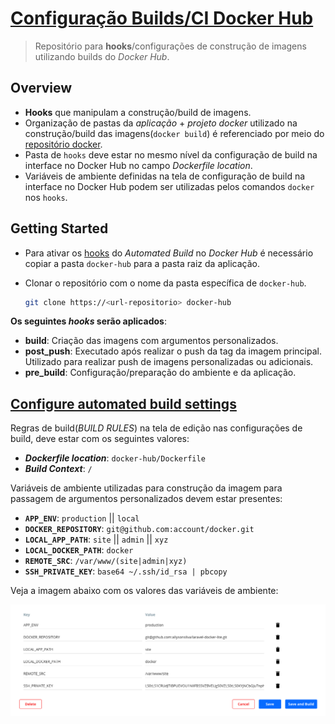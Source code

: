 # [Configuração Builds/CI Docker Hub](https://docs.docker.com/docker-hub/builds/)

> Repositório para **hooks**/configurações de construção de imagens utilizando builds do *Docker Hub*.

## Overview

- **Hooks** que manipulam a construção/build de imagens.
- Organização de pastas da *aplicação* + *projeto docker* utilizado na construção/build das imagens(`docker build`) é referenciado por meio do [repositório docker](https://github.com/allysonsilva/laravel-docker-lite/).
- Pasta de `hooks` deve estar no mesmo nível da configuração de build na interface no Docker Hub no campo *Dockerfile location*.
- Variáveis de ambiente definidas na tela de configuração de build na interface no Docker Hub podem ser utilizadas pelos comandos `docker` nos `hooks`.

## Getting Started

- Para ativar os [hooks](https://docs.docker.com/docker-hub/builds/advanced/#custom-build-phase-hooks) do *Automated Build* no *Docker Hub* é necessário copiar a pasta `docker-hub` para a pasta raiz da aplicação.

- Clonar o repositório com o nome da pasta específica de `docker-hub`.

  ```bash
  git clone https://<url-repositorio> docker-hub
  ```

**Os seguintes *hooks* serão aplicados**:

- **build**: Criação das imagens com argumentos personalizados.
- **post_push**: Executado após realizar o push da tag da imagem principal. Utilizado para realizar push de imagens personalizadas ou adicionais.
- **pre_build**: Configuração/preparação do ambiente e da aplicação.

## [Configure automated build settings](https://docs.docker.com/docker-hub/builds/#configure-automated-build-settings)

Regras de build(*BUILD RULES*) na tela de edição nas configurações de build, deve estar com os seguintes valores:

- _**Dockerfile location**_: `docker-hub/Dockerfile`
- _**Build Context**_: `/`

Variáveis de ambiente utilizadas para construção da imagem para passagem de argumentos personalizados devem estar presentes:

- **`APP_ENV`**: `production` || `local`
- **`DOCKER_REPOSITORY`**: `git@github.com:account/docker.git`
- **`LOCAL_APP_PATH`**: `site` || `admin` || `xyz`
- **`LOCAL_DOCKER_PATH`**: `docker`
- **`REMOTE_SRC`**: `/var/www/(site|admin|xyz)`
- **`SSH_PRIVATE_KEY`**: `base64 ~/.ssh/id_rsa | pbcopy`

Veja a imagem abaixo com os valores das variáveis de ambiente:

![BUILD ENVIRONMENT VARIABLES](build-environment-variables.png)

